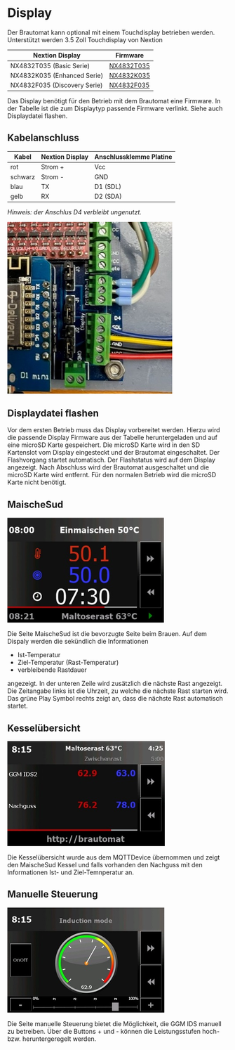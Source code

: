 # Display

Der Brautomat kann optional mit einem Touchdisplay betrieben werden. Unterstützt werden 3.5 Zoll Touchdisplay von Nextion

| Nextion Display | Firmware  |
| --------------- | --------- |
| NX4832T035 (Basic Serie) | [NX4832T035](https://raw.githubusercontent.com/InnuendoPi/Brautomat/main/display/brautomat-NX4832T035.tft) |
| NX4832K035 (Enhanced Serie) | [NX4832K035](https://raw.githubusercontent.com/InnuendoPi/Brautomat/main/display/brautomat-NX4832K035.tft) |
| NX4832F035 (Discovery Serie) | [NX4832F035](https://raw.githubusercontent.com/InnuendoPi/Brautomat/main/display/brautomat-NX4832F035.tft)  |

Das Display benötigt für den Betrieb mit dem Brautomat eine Firmware. In der Tabelle ist die zum Displaytyp passende Firmware verlinkt. Siehe auch Displaydatei flashen.

## Kabelanschluss

| Kabel         | Nextion Display | Anschlussklemme Platine  |
| ------------- | --------------- | ------------------------ |
|     rot       | Strom + | Vcc |
|   schwarz     | Strom - | GND |
|    blau       | TX      | D1 (SDL)  |
|    gelb       | RX      | D2 (SDA)  |

_Hinweis: der Anschlus D4 verbleibt ungenutzt._

![Anschluss](/docs/img/disp1.jpg)

## Displaydatei flashen

Vor dem ersten Betrieb muss das Display vorbereitet werden. Hierzu wird die passende Display Firmware aus der Tabelle heruntergeladen und auf eine microSD Karte gespeichert. Die microSD Karte wird in den SD Kartenslot vom Display eingesteckt und der Brautomat eingeschaltet. Der Flashvorgang startet automatisch. Der Flashstatus wird auf dem Display angezeigt. Nach Abschluss wird der Brautomat ausgeschaltet und die microSD Karte wird entfernt. Für den normalen Betrieb wird die microSD Karte nicht benötigt.

## MaischeSud

![MaischeSud](/docs/img/brewpage-sm.jpg)

Die Seite MaischeSud ist die bevorzugte Seite beim Brauen. Auf dem Dispaly werden die sekündlich die Informationen

* Ist-Temperatur
* Ziel-Temperatur (Rast-Temperatur)
* verbleibende Rastdauer

angezeigt. In der unteren Zeile wird zusätzlich die nächste Rast angezeigt. Die Zeitangabe links ist die Uhrzeit, zu welche die nächste Rast starten wird. Das grüne Play Symbol rechts zeigt an, dass die nächste Rast automatisch startet.

## Kesselübersicht

![Kesselübersicht](/docs/img/kettlepage-sm.jpg)

Die Kesselübersicht wurde aus dem MQTTDevice übernommen und zeigt den MaischeSud Kessel und falls vorhanden den Nachguss mit den Informationen Ist- und Ziel-Temnperatur an.

## Manuelle Steuerung

![Manuelle Steueung](/docs/img/induction-mode-sm.jpg)

Die Seite manuelle Steuerung bietet die Möglichkeit, die GGM IDS manuell zu betreiben. Über die Buttons + und - können die Leistungsstufen hoch- bzw. heruntergeregelt werden.
